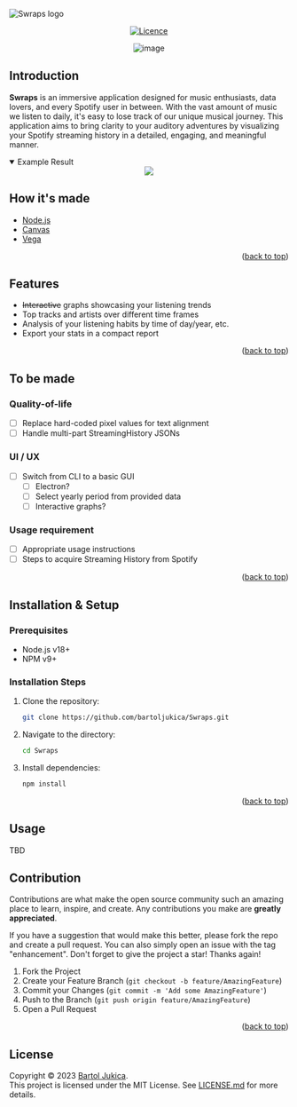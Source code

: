 <a name="readme-top"></a>
<img alt="Swraps logo" src="https://github.com/BartolJukica/swraps/assets/media/swraps_logo.png" />

<div align="center">
  
  [![Licence](https://img.shields.io/github/license/bartoljukica/swraps?style=for-the-badge)](./LICENSE)
  
  ![image](https://img.shields.io/badge/Node%20js-339933?style=for-the-badge&logo=nodedotjs&logoColor=white)
</div>

## Introduction

**Swraps** is an immersive application designed for music enthusiasts, data lovers, and every Spotify user in between. With the vast amount of music we listen to daily, it's easy to lose track of our unique musical journey. This application aims to bring clarity to your auditory adventures by visualizing your Spotify streaming history in a detailed, engaging, and meaningful manner.

<details open>
  <summary>
    Example Result
  </summary>

<div align="center">
  <img src="https://github.com/BartolJukica/swraps/assets/media/example_result.png"/>
</div>
</details>


## How it's made
- [Node.js](https://nodejs.org/en/about)
- [Canvas](https://www.npmjs.com/package/canvas)
- [Vega](https://www.npmjs.com/package/vega)
<p align="right">(<a href="#readme-top">back to top</a>)</p>

## Features
- ~~Interactive~~ graphs showcasing your listening trends
- Top tracks and artists over different time frames
- Analysis of your listening habits by time of day/year, etc.
- Export your stats in a compact report
<p align="right">(<a href="#readme-top">back to top</a>)</p>

## To be made

### Quality-of-life
- [ ] Replace hard-coded pixel values for text alignment
- [ ] Handle multi-part StreamingHistory JSONs

### UI / UX
- [ ] Switch from CLI to a basic GUI
  - [ ] Electron?
  - [ ] Select yearly period from provided data
  - [ ] Interactive graphs?

### Usage requirement
- [ ] Appropriate usage instructions
- [ ] Steps to acquire Streaming History from Spotify

<p align="right">(<a href="#readme-top">back to top</a>)</p>

## Installation & Setup

### Prerequisites
- Node.js v18+
- NPM v9+

### Installation Steps
1. Clone the repository:
   ```sh
   git clone https://github.com/bartoljukica/Swraps.git
   ```
2. Navigate to the directory:
   ```sh
   cd Swraps
   ```
3. Install dependencies:
   ```sh
   npm install
   ```
<p align="right">(<a href="#readme-top">back to top</a>)</p>

## Usage
TBD

## Contribution
Contributions are what make the open source community such an amazing place to learn, inspire, and create. Any contributions you make are **greatly appreciated**.

If you have a suggestion that would make this better, please fork the repo and create a pull request. You can also simply open an issue with the tag "enhancement".
Don't forget to give the project a star! Thanks again!

1. Fork the Project
2. Create your Feature Branch (`git checkout -b feature/AmazingFeature`)
3. Commit your Changes (`git commit -m 'Add some AmazingFeature'`)
4. Push to the Branch (`git push origin feature/AmazingFeature`)
5. Open a Pull Request

<p align="right">(<a href="#readme-top">back to top</a>)</p>

## License
Copyright © 2023 [Bartol Jukica](mailto:bartj@bartbyte.com).<br>
This project is licensed under the MIT License. See [LICENSE.md](LICENSE.md) for more details.
